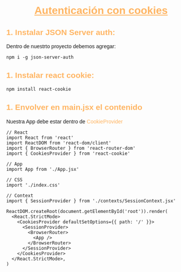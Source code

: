 <body style= "font-family: Arial, Helvetica, sans-serif;">

<h1 style="text-align: center; color: #ffb563;"><ins>Autenticación con cookies</ins></h1>

<h2 style="color: #ffb563;">1. Instalar JSON Server auth:</h2>
Dentro de nuestrto proyecto debemos agregar:

```
npm i -g json-server-auth
```

<h2 style="color: #ffb563;">1. Instalar react cookie:</h2>

```
npm install react-cookie
```

<h2 style="color: #ffb563;">1. Envolver en main.jsx el contenido</h2>

Nuestra App debe estar dentro de <span style="color: #ffb563;">CookieProvider</span>

```
// React
import React from 'react'
import ReactDOM from 'react-dom/client'
import { BrowserRouter } from 'react-router-dom'
import { CookiesProvider } from 'react-cookie'

// App
import App from './App.jsx'

// CSS
import './index.css'

// Context
import { SessionProvider } from './contexts/SessionContext.jsx'

ReactDOM.createRoot(document.getElementById('root')).render(
  <React.StrictMode>
    <CookiesProvider defaultSetOptions={{ path: '/' }}>
      <SessionProvider>
        <BrowserRouter>
          <App />
        </BrowserRouter>
      </SessionProvider>
    </CookiesProvider>
  </React.StrictMode>,
)
```

</body>